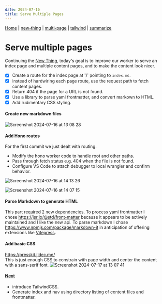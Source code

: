 ```yaml
---
date: 2024-07-16
title: Serve Multiple Pages
---
```

[Home](/) | [new-thing](new-thing) | [multi-page](multi-page) | [tailwind](tailwind) | [summarize](summarize)

# Serve multiple pages

Continuing the [New Thing](new-thing), today's goal is to improve our worker to serve an index page and multiple content pages, and to make the content look nicer.

- [x] Create a route for the index page at '/' pointing to `index.md`.
- [x] Instead of hardwiring each page route, use the request path to fetch content pages.
- [x] Return 404 if the page for a URL is not found.
- [x] Use a library to parse yaml frontmatter, and convert markown to HTML.
- [x] Add rudimentary CSS styling.

#### Create new markdown files
![Screenshot 2024-07-16 at 13 08 28](https://github.com/user-attachments/assets/32ea520a-2e12-489a-b003-77f6ab89e9d8)

#### Add Hono routes
For the first commit we just dealt with routing.

- Modify the hono worker code to handle root and other paths.
- Pass through fetch status e.g. 404 when the file is not found.
- Configure VS Code to attach debugger to local wrangler and confirm behavior.

![Screenshot 2024-07-16 at 14 13 26](https://github.com/user-attachments/assets/feb798c2-16bc-43fd-b1e2-0421550b4f2e)

![Screenshot 2024-07-16 at 14 07 15](https://github.com/user-attachments/assets/38331b9d-f9a4-47af-be30-e65eb4e282c2)

#### Parse Markdown to generate HTML
This part required 2 new dependencies. To process yaml frontmatter I chose https://jsr.io/@std/front-matter because it appears to be actively maintained and I like the new api. To parse markdown I chose https://www.npmjs.com/package/markdown-it in anticipation of offering extensions like [Vitepress](https://vitepress.dev/guide/markdown).

#### Add basic CSS
https://presskit.jldec.me/  
This is just enough CSS to constrain with page width and center the content with a sans-serif font. 
![Screenshot 2024-07-17 at 13 07 41](https://github.com/user-attachments/assets/d43e5f3f-3d29-485d-882f-11a64c997213)

#### [Next](tailwind)
- introduce TailwindCSS.
- Generate index and nav using directory listing of content files and frontmatter.  
